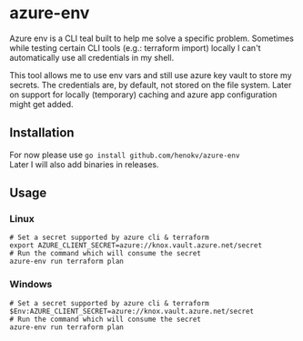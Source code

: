 # azure-env

Azure env is a CLI teal built to help me solve a specific problem.
Sometimes while testing certain CLI tools (e.g.: terraform import) locally I can't automatically use all credentials in my shell.

This tool allows me to use env vars and still use azure key vault to store my secrets.
The credentials are, by default, not stored on the file system. Later on support for locally (temporary) caching
and azure app configuration might get added.

## Installation

For now please use ```go install github.com/henokv/azure-env```  
Later I will also add binaries in releases.

## Usage
### Linux
```shell
# Set a secret supported by azure cli & terraform
export AZURE_CLIENT_SECRET=azure://knox.vault.azure.net/secret
# Run the command which will consume the secret
azure-env run terraform plan
```

### Windows
```shell
# Set a secret supported by azure cli & terraform
$Env:AZURE_CLIENT_SECRET=azure://knox.vault.azure.net/secret
# Run the command which will consume the secret
azure-env run terraform plan
```